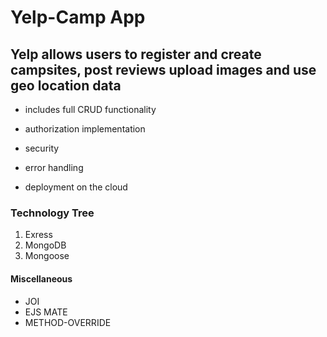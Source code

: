 # Yelp-Camp App

## Yelp allows users to register and create campsites, post reviews upload images and use geo location data

- includes full CRUD functionality

- authorization implementation

- security

- error handling

- deployment on the cloud

### Technology Tree

1. Exress
2. MongoDB
3. Mongoose

#### Miscellaneous

- JOI
- EJS MATE
- METHOD-OVERRIDE

